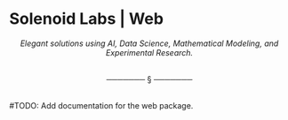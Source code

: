 # Solenoid Labs | Web

<div align="center">

*Elegant solutions using AI, Data Science, Mathematical Modeling, and Experimental Research.*

</div>

<br/>
<div align="center">───────  §  ───────</div>
<br/>

#TODO: Add documentation for the web package.
